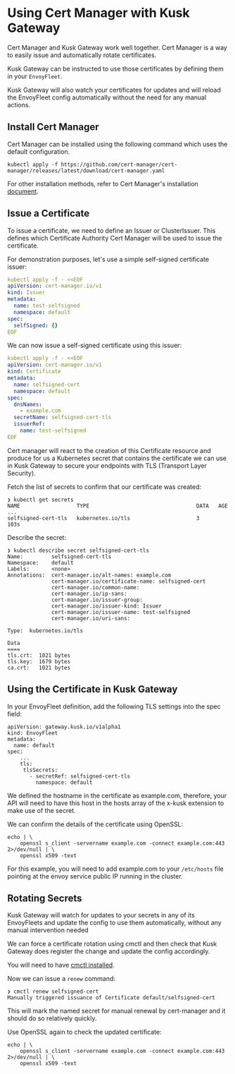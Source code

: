 # Using Cert Manager with Kusk Gateway
Cert Manager and Kusk Gateway work well together. Cert Manager is a way to easily issue and automatically rotate certificates.

Kusk Gateway can be instructed to use those certificates by defining them in your `EnvoyFleet`.

Kusk Gateway will also watch your certificates for updates and will reload the EnvoyFleet config automatically
without the need for any manual actions.

## **Install Cert Manager**
Cert Manager can be installed using the following command which uses the default configuration.

`kubectl apply -f https://github.com/cert-manager/cert-manager/releases/latest/download/cert-manager.yaml`

For other installation methods, refer to Cert Manager's installation [document](https://cert-manager.io/docs/installation/).

## **Issue a Certificate**
To issue a certificate, we need to define an Issuer or ClusterIssuer. This defines which Certificate Authority Cert Manager will be used to issue the certificate.

For demonstration purposes, let's use a simple self-signed certificate issuer:

```yaml
kubectl apply -f - <<EOF
apiVersion: cert-manager.io/v1
kind: Issuer
metadata:
  name: test-selfsigned
  namespace: default
spec:
  selfSigned: {}
EOF
```

We can now issue a self-signed certificate using this issuer:

```yaml
kubectl apply -f - <<EOF
apiVersion: cert-manager.io/v1
kind: Certificate
metadata:
  name: selfsigned-cert
  namespace: default
spec:
  dnsNames:
    - example.com
  secretName: selfsigned-cert-tls
  issuerRef:
    name: test-selfsigned
EOF
```

Cert manager will react to the creation of this Certificate resource and produce for us a Kubernetes secret
that contains the certificate we can use in Kusk Gateway to secure your endpoints with TLS (Transport Layer Security).

Fetch the list of secrets to confirm that our certificate was created:
```
❯ kubectl get secrets
NAME                  TYPE                                  DATA   AGE
...
selfsigned-cert-tls   kubernetes.io/tls                     3      103s
```
Describe the secret:

```
❯ kubectl describe secret selfsigned-cert-tls
Name:         selfsigned-cert-tls
Namespace:    default
Labels:       <none>
Annotations:  cert-manager.io/alt-names: example.com
              cert-manager.io/certificate-name: selfsigned-cert
              cert-manager.io/common-name:
              cert-manager.io/ip-sans:
              cert-manager.io/issuer-group:
              cert-manager.io/issuer-kind: Issuer
              cert-manager.io/issuer-name: test-selfsigned
              cert-manager.io/uri-sans:

Type:  kubernetes.io/tls

Data
====
tls.crt:  1021 bytes
tls.key:  1679 bytes
ca.crt:   1021 bytes
```

## **Using the Certificate in Kusk Gateway**
In your EnvoyFleet definition, add the following TLS settings into the spec field:

```
apiVersion: gateway.kusk.io/v1alpha1
kind: EnvoyFleet
metadata:
  name: default
spec:
    ...
    tls:
     tlsSecrets:
       - secretRef: selfsigned-cert-tls
         namespace: default
```

We defined the hostname in the certificate as example.com, therefore, your API will need to have this host in the hosts array of the x-kusk extension to make use of the secret.

We can confirm the details of the certificate using OpenSSL:
```shell
echo | \
    openssl s_client -servername example.com -connect example.com:443 2>/dev/null | \
    openssl x509 -text
```

For this example, you will need to add example.com to your `/etc/hosts` file pointing at the envoy service public IP running in the cluster.

## **Rotating Secrets**
Kusk Gateway will watch for updates to your secrets in any of its EnvoyFleets and update the config to use them
automatically, without any manual intervention needed

We can force a certificate rotation using cmctl and then check that Kusk Gateway does register the change
and update the config accordingly.

You will need to have [cmctl installed](https://cert-manager.io/docs/usage/cmctl/#installation).

Now we can issue a `renew` command:

```
❯ cmctl renew selfsigned-cert
Manually triggered issuance of Certificate default/selfsigned-cert
```

This will mark the named secret for manual renewal by cert-manager and it should do so relatively quickly.

Use OpenSSL again to check the updated certificate:
```shell
echo | \
    openssl s_client -servername example.com -connect example.com:443 2>/dev/null | \
    openssl x509 -text
```
